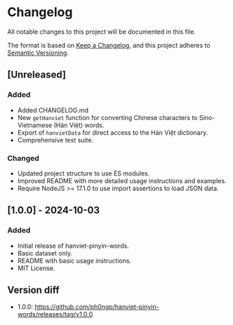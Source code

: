 # Changelog

All notable changes to this project will be documented in this file.

The format is based on [Keep a Changelog](https://keepachangelog.com/en/1.1.0/),
and this project adheres to [Semantic Versioning](https://semver.org/spec/v2.0.0.html).

## [Unreleased]

### Added
- Added CHANGELOG.md
- New `getHanviet` function for converting Chinese characters to Sino-Vietnamese (Hán Việt) words.
- Export of `hanvietData` for direct access to the Hán Việt dictionary.
- Comprehensive test suite.

### Changed
- Updated project structure to use ES modules.
- Improved README with more detailed usage instructions and examples.
- Require NodeJS >= 17.1.0 to use import assertions to load JSON data.

## [1.0.0] - 2024-10-03

### Added
- Initial release of hanviet-pinyin-words.
- Basic dataset only.
- README with basic usage instructions.
- MIT License.


## Version diff
<!-- - Unreleased: https://github.com/ph0ngp/hanviet-pinyin-words/compare/v2.0.0...HEAD
<!-- - 2.0.0: https://github.com/ph0ngp/hanviet-pinyin-words/compare/v1.0.0...v2.0.0  -->
- 1.0.0: https://github.com/ph0ngp/hanviet-pinyin-words/releases/tag/v1.0.0